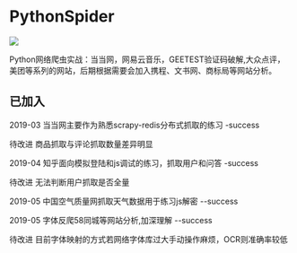 # PythonSpider
![](https://img.shields.io/pypi/v/nine.svg?color=red&label=spider&logo=bird&logoColor=green&style=flat-square)

Python网络爬虫实战：当当网，网易云音乐，GEETEST验证码破解,大众点评，美团等系列的网站，后期根据需要会加入携程、文书网、商标局等网站分析。

## 已加入

2019-03 当当网主要作为熟悉scrapy-redis分布式抓取的练习 -success 

待改进 商品抓取与评论抓取数量差异明显

2019-04 知乎面向模拟登陆和js调试的练习，抓取用户和问答 -success

待改进 无法判断用户抓取是否全量

2019-05 中国空气质量网抓取天气数据用于练习js解密 --success

2019-05 字体反爬58同城等网站分析,加深理解 --success

待改进 目前字体映射的方式若网络字体库过大手动操作麻烦，OCR则准确率较低



